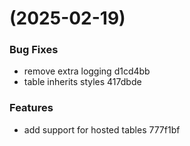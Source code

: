 #  (2025-02-19)


### Bug Fixes

* remove extra logging d1cd4bb
* table inherits styles 417dbde


### Features

* add support for hosted tables 777f1bf



